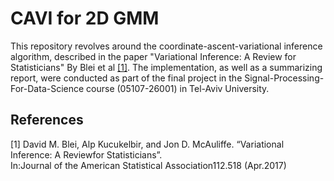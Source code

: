 # CAVI for 2D GMM
This repository revolves around the coordinate-ascent-variational inference algorithm, described in the paper "Variational Inference: A Review for Statisticians" By Blei et al [[1]](#1).
The implementation, as well as a summarizing report, were conducted as part of the final project in the Signal-Processing-For-Data-Science course (05107-26001) in Tel-Aviv University.

## References
<a id="1">[1]</a> 
David M. Blei, Alp Kucukelbir, and Jon D. McAuliffe. 
“Variational Inference: A Reviewfor  Statisticians”.  
In:Journal of the American Statistical Association112.518  (Apr.2017)
